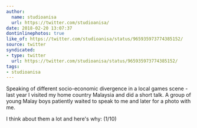 ```yaml
---
author:
  name: studioanisa
  url: https://twitter.com/studioanisa/
date: 2018-02-20 13:07:37
dontinlinephotos: true
like_of: https://twitter.com/studioanisa/status/965935973774385152/
source: twitter
syndicated:
- type: twitter
  url: https://twitter.com/studioanisa/status/965935973774385152/
tags:
- studioanisa
---
```


Speaking of different socio-economic divergence in a local games scene - last year I visited my home country Malaysia and did a short talk. A group of young Malay boys patiently waited to speak to me and later for a photo with me.



I think about them a lot and here's why: (1/10)